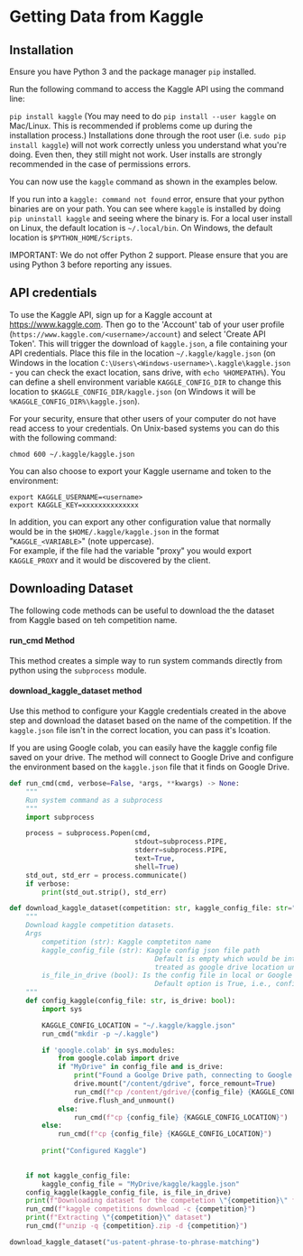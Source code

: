 # Getting Data from Kaggle

## Installation

Ensure you have Python 3 and the package manager `pip` installed.

Run the following command to access the Kaggle API using the command line:

`pip install kaggle` (You may need to do `pip install --user kaggle` on Mac/Linux.  This is recommended if problems come up during the installation process.) Installations done through the root user (i.e. `sudo pip install kaggle`) will not work correctly unless you understand what you're doing.  Even then, they still might not work.  User installs are strongly recommended in the case of permissions errors.

You can now use the `kaggle` command as shown in the examples below.

If you run into a `kaggle: command not found` error, ensure that your python binaries are on your path.  You can see where `kaggle` is installed by doing `pip uninstall kaggle` and seeing where the binary is.  For a local user install on Linux, the default location is `~/.local/bin`.  On Windows, the default location is `$PYTHON_HOME/Scripts`.

IMPORTANT: We do not offer Python 2 support.  Please ensure that you are using Python 3 before reporting any issues.

## API credentials

To use the Kaggle API, sign up for a Kaggle account at https://www.kaggle.com. Then go to the 'Account' tab of your user profile (`https://www.kaggle.com/<username>/account`) and select 'Create API Token'. This will trigger the download of `kaggle.json`, a file containing your API credentials. Place this file in the location `~/.kaggle/kaggle.json` (on Windows in the location `C:\Users\<Windows-username>\.kaggle\kaggle.json` - you can check the exact location, sans drive, with `echo %HOMEPATH%`). You can define a shell environment variable `KAGGLE_CONFIG_DIR` to change this location to `$KAGGLE_CONFIG_DIR/kaggle.json` (on Windows it will be `%KAGGLE_CONFIG_DIR%\kaggle.json`).

For your security, ensure that other users of your computer do not have read access to your credentials. On Unix-based systems you can do this with the following command: 

`chmod 600 ~/.kaggle/kaggle.json`

You can also choose to export your Kaggle username and token to the environment:

```shell
export KAGGLE_USERNAME=<username>
export KAGGLE_KEY=xxxxxxxxxxxxxx
```

In addition, you can export any other configuration value that normally would be in
the `$HOME/.kaggle/kaggle.json` in the format "`KAGGLE_<VARIABLE>`" (note uppercase).  
For example, if the file had the variable "proxy" you would export `KAGGLE_PROXY`
and it would be discovered by the client.

## Downloading Dataset
The following code methods can be useful to download the the dataset from Kaggle based on teh competition name.

#### run_cmd Method
This method creates a simple way to run system commands directly from python using the `subprocess` module.

#### download_kaggle_dataset method

Use this method to configure your Kaggle credentials created in the above step and download the dataset based on the name of the competition. If the `kaggle.json` file isn't in the correct location, you can pass it's lcoation. 

If you are using Google colab, you can easily have the kaggle config file saved on your drive. The method will connect to Google Drive and configure the environment based on the `kaggle.json` file that it finds on Google Drive.

```python
def run_cmd(cmd, verbose=False, *args, **kwargs) -> None:
    """
    Run system command as a subprocess
    """
    import subprocess

    process = subprocess.Popen(cmd,
                               stdout=subprocess.PIPE,
                               stderr=subprocess.PIPE,
                               text=True,
                               shell=True)
    std_out, std_err = process.communicate()
    if verbose:
        print(std_out.strip(), std_err)

def download_kaggle_dataset(competition: str, kaggle_config_file: str="", is_file_in_drive: bool=True) -> None:
    """
    Download kaggle competition datasets.
    Args
        competition (str): Kaggle comptetiton name
        kaggle_config_file (str): Kaggle config json file path
                                    Default is empty which would be internally be 
                                    treated as google drive location under "MyDrive/kaggle/kaggle.json"
        is_file_in_drive (bool): Is the config file in local or Google Drive.
                                    Default option is True, i.e., config file is Google Drive
    """
    def config_kaggle(config_file: str, is_drive: bool):
        import sys

        KAGGLE_CONFIG_LOCATION = "~/.kaggle/kaggle.json"
        run_cmd("mkdir -p ~/.kaggle")

        if 'google.colab' in sys.modules:
            from google.colab import drive    
            if "MyDrive" in config_file and is_drive:
                print("Found a Goolge Drive path, connecting to Google drive")
                drive.mount("/content/gdrive", force_remount=True)
                run_cmd(f"cp /content/gdrive/{config_file} {KAGGLE_CONFIG_LOCATION}")
                drive.flush_and_unmount()
            else:
                run_cmd(f"cp {config_file} {KAGGLE_CONFIG_LOCATION}")
        else:
            run_cmd(f"cp {config_file} {KAGGLE_CONFIG_LOCATION}")
        
        print("Configured Kaggle")

        
    if not kaggle_config_file:
        kaggle_config_file = "MyDrive/kaggle/kaggle.json"
    config_kaggle(kaggle_config_file, is_file_in_drive)
    print(f"Downloading dataset for the competetion \"{competition}\" from Kaggle")
    run_cmd(f"kaggle competitions download -c {competition}")
    print(f"Extracting \"{competition}\" dataset")
    run_cmd(f"unzip -q {competition}.zip -d {competition}")

download_kaggle_dataset("us-patent-phrase-to-phrase-matching")
```
